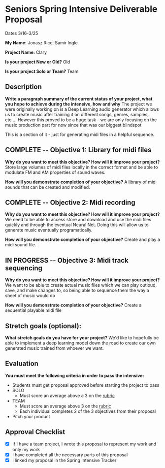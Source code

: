 # Seniors Spring Intensive Deliverable Proposal 

Dates 3/16-3/25

**My Name:** Jonasz Rice, Samir Ingle

**Project Name:** Clary

**Is your project New or Old?** Old

**Is your project Solo or Team?** Team


## Description

**Write a paragraph summary of the current status of your project, what you hope to achieve during the intensive, how and why**
The project we were originally working on is a Deep Learning audio generator which allows us to create music after training it on different songs, genres, samples, etc.... However this proved to be a huge task - we are only focusing on the music production part for now since that was our biggest blindspot

This is a section of it - just for generating midi files in a helpful sequence. 

## COMPLETE -- Objective 1: Library for midi files

**Why do you want to meet this objective? How will it improve your project?** 
Store large volumes of midi files locally in the correct format and be able to 
modulate FM and AM properties of sound waves. 

**How will you demonstrate completion of your objective?** 
A library of midi sounds that can be created and modified.

## COMPLETE -- Objective 2: Midi recording
**Why do you want to meet this objective? How will it improve your project?** 
We need to be able to access store and download and use the midi files quickly and through the eventual Neural Net. Doing this will allow us to generate music eventually programatically. 

**How will you demonstrate completion of your objective?** 
Create and play a midi sound file.

## IN PROGRESS -- Objective 3: Midi track sequencing
**Why do you want to meet this objective? How will it improve your project?** 
We want to be able to create actual music files which we can play outloud, save,
and make changes to, so being able to sequence them the way a sheet of music would do 

**How will you demonstrate completion of your objective?** 
Create a sequential playable midi file

## Stretch goals (optional):

**What stretch goals do you have for your project?**
We'd like to hopefully be able to implement a deep learning model down the road to
create our own generated music trained from whoever we want. 

## Evaluation

**You must meet the following criteria in order to pass the intensive:**

- Students must get proposal approved before starting the project to pass
- SOLO
    - Must score an average above a 3 on the [rubric]
- TEAM
    - Must score an average above 3 on the [rubric]
    - Each individual completes 2 of the 3 objectives from their proposal
- Pitch your product


[rubric]:https://docs.google.com/document/d/1IOQDmohLBEBT-hyr-2vgw1mbZUNsq3fHxVfH0oRmVt0/edit



## Approval Checklist
- [x] If I have a team project, I wrote this proposal to represent my work and only my work
- [x] I have completed all the necessary parts of this proposal
- [x] I linked my proposal in the Spring Intensive Tracker
